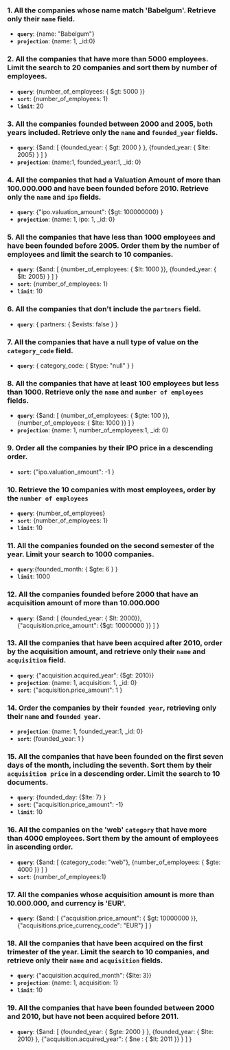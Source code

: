 ### 1. All the companies whose name match 'Babelgum'. Retrieve only their `name` field.

- **`query`**: {name: "Babelgum"}
- **`projection`**: {name: 1, \_id:0}

### 2. All the companies that have more than 5000 employees. Limit the search to 20 companies and sort them by **number of employees**.

- **`query`**: {number_of_employees: { $gt: 5000 }}
- **`sort`**: {number_of_employees: 1}
- **`limit`**: 20

### 3. All the companies founded between 2000 and 2005, both years included. Retrieve only the `name` and `founded_year` fields.

- **`query`**: {$and: [ {founded_year: { $gt: 2000 } }, {founded_year: { $lte: 2005} } ] }
- **`projection`**: {name:1, founded_year:1, \_id: 0}

### 4. All the companies that had a Valuation Amount of more than 100.000.000 and have been founded before 2010. Retrieve only the `name` and `ipo` fields.

- **`query`**: {"ipo.valuation_amount": {$gt: 100000000} }
- **`projection`**: {name: 1, ipo: 1, \_id: 0}

### 5. All the companies that have less than 1000 employees and have been founded before 2005. Order them by the number of employees and limit the search to 10 companies.

- **`query`**: {$and: [ {number_of_employees: { $lt: 1000 }}, {founded_year: { $lt: 2005} } ] }
- **`sort`**: {number_of_employees: 1}
- **`limit`**: 10

### 6. All the companies that don't include the `partners` field.

- **`query`**: { partners: { $exists: false } }

### 7. All the companies that have a null type of value on the `category_code` field.

- **`query`**: { category_code: { $type: "null" } }

### 8. All the companies that have at least 100 employees but less than 1000. Retrieve only the `name` and `number of employees` fields.

- **`query`**: {$and: [ {number_of_employees: { $gte: 100 }}, {number_of_employees: { $lte: 1000 }} ] }
- **`projection`**: {name: 1, number_of_employees:1, \_id: 0}

### 9. Order all the companies by their IPO price in a descending order.

- **`sort`**: {"ipo.valuation_amount": -1 }

### 10. Retrieve the 10 companies with most employees, order by the `number of employees`

- **`query`**: {number_of_employees}
- **`sort`**: {number_of_employees: 1}
- **`limit`**: 10

### 11. All the companies founded on the second semester of the year. Limit your search to 1000 companies.

- **`query`**:{founded_month: { $gte: 6 } }
- **`limit`**: 1000

### 12. All the companies founded before 2000 that have an acquisition amount of more than 10.000.000

- **`query`**: {$and: [ {founded_year: { $lt: 2000}}, {"acquisition.price_amount": {$gt: 10000000 }} ] }

### 13. All the companies that have been acquired after 2010, order by the acquisition amount, and retrieve only their `name` and `acquisition` field.

- **`query`**: {"acquisition.acquired_year": {$gt: 2010}}
- **`projection`**: {name: 1, acquisition: 1, \_id: 0}
- **`sort`**: {"acquisition.price_amount": 1 }

### 14. Order the companies by their `founded year`, retrieving only their `name` and `founded year`.

- **`projection`**: {name: 1, founded_year:1, \_id: 0}
- **`sort`**: {founded_year: 1 }

### 15. All the companies that have been founded on the first seven days of the month, including the seventh. Sort them by their `acquisition price` in a descending order. Limit the search to 10 documents.

- **`query`**: {founded_day: {$lte: 7} }
- **`sort`**: {"acquisition.price_amount": -1}
- **`limit`**: 10

### 16. All the companies on the 'web' `category` that have more than 4000 employees. Sort them by the amount of employees in ascending order.

- **`query`**: {$and: [ {category_code: "web"}, {number_of_employees: { $gte: 4000 }} ] }
- **`sort`**: {number_of_employees:1}

### 17. All the companies whose acquisition amount is more than 10.000.000, and currency is 'EUR'.

- **`query`**: {$and: [ {"acquisition.price_amount": { $gt: 10000000 }}, {"acquisitions.price_currency_code": "EUR"} ] }

### 18. All the companies that have been acquired on the first trimester of the year. Limit the search to 10 companies, and retrieve only their `name` and `acquisition` fields.

- **`query`**: {"acquisition.acquired_month": {$lte: 3}}
- **`projection`**: {name: 1, acquisition: 1}
- **`limit`**: 10

### 19. All the companies that have been founded between 2000 and 2010, but have not been acquired before 2011.

- **`query`**: {$and: [ {founded_year: { $gte: 2000 } }, {founded_year: { $lte: 2010} }, {"acquisition.acquired_year": { $ne : { $lt: 2011 }} } ] }
